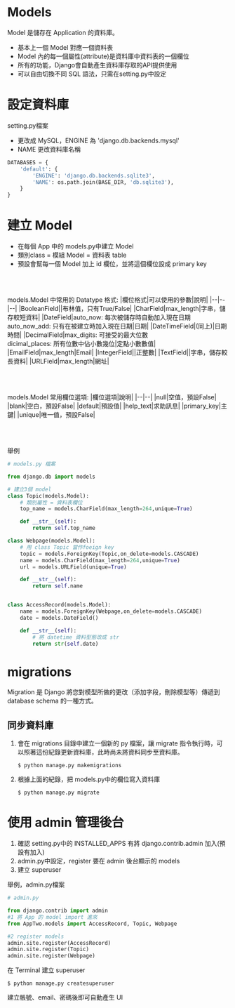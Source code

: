 # Models
Model 是儲存在 Application 的資料庫。
* 基本上一個 Model 對應一個資料表
* Model 內的每一個屬性(attribute)是資料庫中資料表的一個欄位
* 所有的功能，Django會自動產生資料庫存取的API提供使用
* 可以自由切換不同 SQL 語法，只需在setting.py中設定

# 設定資料庫
setting.py檔案  
* 更改成 MySQL，ENGINE 為 'django.db.backends.mysql'
* NAME 更改資料庫名稱
```python
DATABASES = {
    'default': {
        'ENGINE': 'django.db.backends.sqlite3',
        'NAME': os.path.join(BASE_DIR, 'db.sqlite3'),
    }
}
```

# 建立 Model
* 在每個 App 中的 models.py中建立 Model
* 類別class = 模組 Model = 資料表 table
* 預設會幫每一個 Model 加上 id 欄位，並將這個欄位設成 primary key  

<br>
<br>

models.Model 中常用的 Datatype 格式:
|欄位格式|可以使用的參數|說明|
|--|--|--|
|BooleanField||布林值，只有True/False|
|CharField|max_length|字串，儲存較短資料|
|DateField|auto_now: 每次被儲存時自動加入現在日期<br>auto_now_add: 只有在被建立時加入現在日期|日期|
|DateTimeField|(同上)|日期時間|
|DecimalField|max_digits: 可接受的最大位數<br>dicimal_places: 所有位數中佔小數幾位|定點小數數值|
|EmailField|max_length|Email|
|IntegerField||正整數|
|TextField||字串，儲存較長資料|
|URLField|max_length|網址|

<br>
<br>

models.Model 常用欄位選項:
|欄位選項|說明|
|--|--|
|null|空值，預設False|
|blank|空白，預設False|
|default|預設值|
|help_text|求助訊息|
|primary_key|主鍵|
|unique|唯一值，預設False|

<br>
<br>

舉例
```python
# models.py 檔案

from django.db import models

# 建立3個 model
class Topic(models.Model):
    # 類別屬性 = 資料表欄位
    top_name = models.CharField(max_length=264,unique=True)

    def __str__(self):
        return self.top_name

class Webpage(models.Model):
    # 用 class Topic 當作foeign key
    topic = models.ForeignKey(Topic,on_delete=models.CASCADE)
    name = models.CharField(max_length=264,unique=True)
    url = models.URLField(unique=True)

    def __str__(self):
        return self.name


class AccessRecord(models.Model):
    name = models.ForeignKey(Webpage,on_delete=models.CASCADE)
    date = models.DateField()

    def __str__(self):
        # 將 datetime 資料型態改成 str
        return str(self.date)
```

# migrations
Migration 是 Django 將您對模型所做的更改（添加字段，刪除模型等）傳遞到 database schema 的一種方式。

## 同步資料庫
1. 會在 migrations 目錄中建立一個新的 py 檔案，讓 migrate 指令執行時，可以照著這份紀錄更新資料庫，此時尚未將資料同步至資料庫。

    ```shell
    $ python manage.py makemigrations 
    ```
2. 根據上面的紀錄，把 models.py中的欄位寫入資料庫
    ```shell
    $ python manage.py migrate
    ```


# 使用 admin 管理後台
1. 確認 setting.py中的 INSTALLED_APPS 有將 django.contrib.admin 加入(預設有加入)
2. admin.py中設定，register 要在 admin 後台顯示的 models
3. 建立 superuser

舉例，admin.py檔案
```python
# admin.py

from django.contrib import admin
#1 將 App 的 model import 進來
from AppTwo.models import AccessRecord, Topic, Webpage

#2 register models
admin.site.register(AccessRecord)
admin.site.register(Topic)
admin.site.register(Webpage)
```
在 Terminal 建立 superuser
```shell
$ python manage.py createsuperuser
```
建立帳號、email、密碼後即可自動產生 UI

